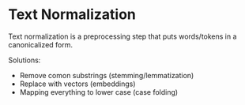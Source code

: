 # Text Normalization
Text normalization is a preprocessing step that puts words/tokens in a canonicalized form.

Solutions:
- Remove comon substrings (stemming/lemmatization)
- Replace with vectors (embeddings)
- Mapping everything to lower case (case folding)

  


